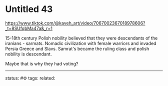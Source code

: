 # Untitled 43
https://www.tiktok.com/@kaveh_art/video/7067002367018978606?_t=8SUfqbMa47a&_r=1

15-18th century
Polish nobility believed that they were descendants of the iranians - sarmats.
Nomadic civilization with female warriors and invaded Persia Greece and Slavs.
Samrat's became the ruling class and polish nobility is descendant.

Maybe that is why they had voting?

---
status: #⚙️ 
tags: 
related: 